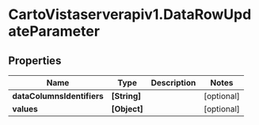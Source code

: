 # CartoVistaserverapiv1.DataRowUpdateParameter

## Properties
Name | Type | Description | Notes
------------ | ------------- | ------------- | -------------
**dataColumnsIdentifiers** | **[String]** |  | [optional] 
**values** | **[Object]** |  | [optional] 


